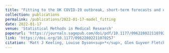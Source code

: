 ```yaml
---
title: "Fitting to the UK COVID-19 outbreak, short-term forecasts and estimating the reproductive number"
collection: publications
permalink: /publications/2022-01-17-model_fitting
date: 2022-01-17
venue: 'Statistical Methods in Medical Research'
paperurl: 'https://journals.sagepub.com/doi/pdf/10.1177/09622802211070257'
link: 'https://doi.org/10.1177/09622802211070257'
citation: 'Matt J Keeling, Louise Dyson<sup>*</sup>, Glen Guyver Fletcher, Alex Holmes, Malcolm G Semple, ISARIC4C Investigators, Michael J Tildesley<sup>*</sup>, <b>Edward M Hill</b><sup>*</sup>. (2022). &quot;Fitting to the UK COVID-19 outbreak, short-term forecasts and estimating the reproductive number.&quot; <i>Statistical Methods in Medical Research</i>, <b>31</b>(9): 1716-1737. doi:10.1177/09622802211070257.'
---
```

